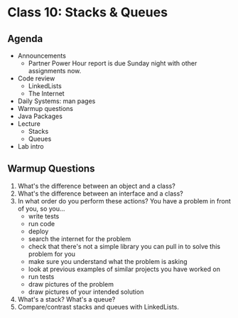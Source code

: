 # Class 10: Stacks & Queues

## Agenda
- Announcements
    - Partner Power Hour report is due Sunday night with other assignments now.
- Code review
    - LinkedLists
    - The Internet
- Daily Systems: man pages
- Warmup questions
- Java Packages
- Lecture
    - Stacks
    - Queues
- Lab intro

## Warmup Questions
1. What's the difference between an object and a class?
2. What's the difference between an interface and a class?
3. In what order do you perform these actions? You have a problem in front of you, so you...
    - write tests
    - run code
    - deploy
    - search the internet for the problem
    - check that there's not a simple library you can pull in to solve this problem for you
    - make sure you understand what the problem is asking
    - look at previous examples of similar projects you have worked on
    - run tests
    - draw pictures of the problem
    - draw pictures of your intended solution
4. What's a stack? What's a queue?
5. Compare/contrast stacks and queues with LinkedLists.


